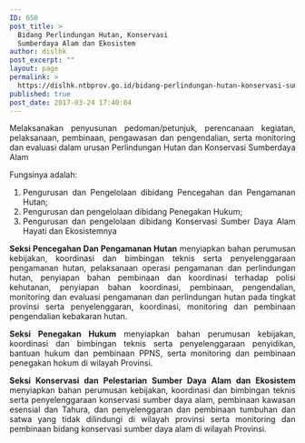 ```yaml
---
ID: 650
post_title: >
  Bidang Perlindungan Hutan, Konservasi
  Sumberdaya Alam dan Ekosistem
author: dislhk
post_excerpt: ""
layout: page
permalink: >
  https://dislhk.ntbprov.go.id/bidang-perlindungan-hutan-konservasi-sumberdaya-alam-dan-ekosistem/
published: true
post_date: 2017-03-24 17:40:04
---
```

<p style="text-align: justify;">Melaksanakan penyusunan pedoman/petunjuk, perencanaan kegiatan, pelaksanaan, pembinaan, pengawasan dan pengendalian, serta monitoring dan evaluasi dalam urusan Perlindungan Hutan dan Konservasi Sumberdaya Alam</p>
<p style="text-align: justify;">Fungsinya adalah:</p>

<ol style="text-align: justify;">
 	<li>Pengurusan dan Pengelolaan dibidang Pencegahan dan Pengamanan Hutan;</li>
 	<li>Pengurusan dan pengelolaan dibidang Penegakan Hukum;</li>
 	<li>Pengurusan dan pengelolaan dibidang Konservasi Sumber Daya Alam Hayati dan Ekosistemnya</li>
</ol>
<p style="text-align: justify;"><strong>Seksi Pencegahan Dan Pengamanan Hutan</strong>
menyiapkan bahan perumusan kebijakan, koordinasi dan bimbingan teknis serta penyelenggaraan pengamanan hutan, pelaksanaan operasi pengamanan dan perlindungan hutan, penyiapan bahan pembinaan dan koordinasi terhadap polisi kehutanan, penyiapan bahan koordinasi, pembinaan, pengendalian, monitoring dan evaluasi pengamanan dan perlindungan hutan pada tingkat provinsi serta penyelenggaran, koordinasi, monitoring dan pembinaan pengendalian kebakaran hutan.</p>
<p style="text-align: justify;"><strong>Seksi Penegakan Hukum</strong>
menyiapkan bahan perumusan kebijakan, koordinasi dan bimbingan teknis serta penyelenggaraan penyidikan, bantuan hukum dan pembinaan PPNS, serta monitoring dan pembinaan penegakan hokum di wilayah Provinsi.</p>
<p style="text-align: justify;"><strong>Seksi Konservasi dan Pelestarian Sumber Daya Alam dan Ekosistem</strong>
menyiapkan bahan perumusan kebijakan, koordinasi dan bimbingan teknis serta penyelenggaraan konservasi sumber daya alam, pembinaan kawasan esensial dan Tahura, dan penyelenggaran dan pembinaan tumbuhan dan satwa yang tidak dilindungi di wilayah provinsi serta monitoring dan pembinaan bidang konservasi sumber daya alam di wilayah Provinsi.</p>